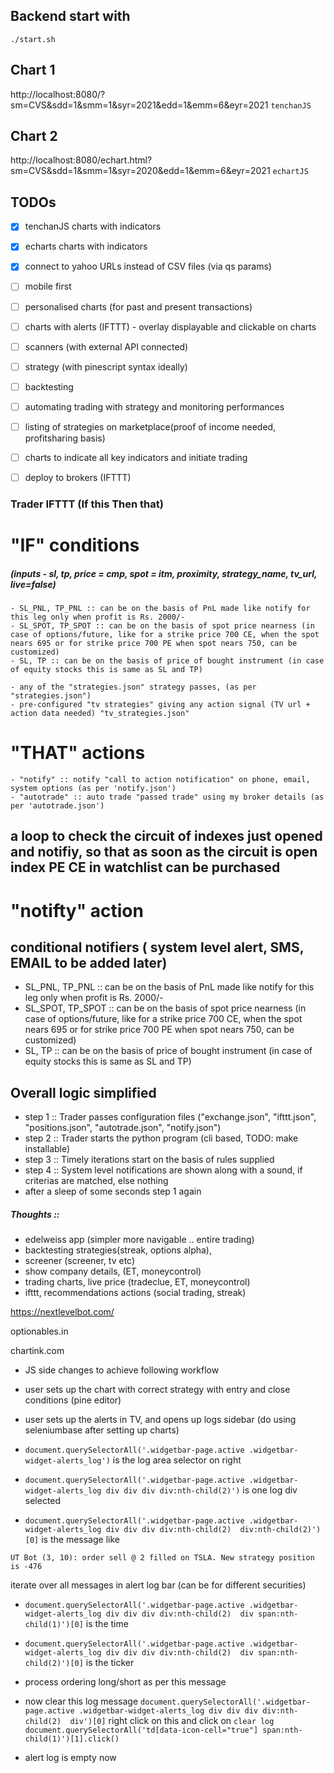 
## Backend start with
`./start.sh`

## Chart 1  
http://localhost:8080/?sm=CVS&sdd=1&smm=1&syr=2021&edd=1&emm=6&eyr=2021 `tenchanJS`

## Chart 2
http://localhost:8080/echart.html?sm=CVS&sdd=1&smm=1&syr=2020&edd=1&emm=6&eyr=2021 `echartJS`

## TODOs

- [X] tenchanJS charts with indicators
- [X] echarts charts with indicators
- [X] connect to yahoo URLs instead of CSV files (via qs params)
- [ ] mobile first
- [ ] personalised charts (for past and present transactions)
- [ ] charts with alerts (IFTTT)
        - overlay displayable and clickable on charts
        
- [ ] scanners (with external API connected)
- [ ] strategy (with pinescript syntax ideally)
- [ ] backtesting
- [ ] automating trading with strategy and monitoring performances
- [ ] listing of strategies on marketplace(proof of income needed, profitsharing basis)
- [ ] charts to indicate all key indicators and initiate trading
- [ ] deploy to brokers (IFTTT)


### Trader IFTTT (If this Then that)

# "IF" conditions 
##### (inputs - sl, tp, price = cmp, spot = itm, proximity, strategy_name, tv_url, live=false)

    - SL_PNL, TP_PNL :: can be on the basis of PnL made like notify for this leg only when profit is Rs. 2000/-
    - SL_SPOT, TP_SPOT :: can be on the basis of spot price nearness (in case of options/future, like for a strike price 700 CE, when the spot nears 695 or for strike price 700 PE when spot nears 750, can be customized)
    - SL, TP :: can be on the basis of price of bought instrument (in case of equity stocks this is same as SL and TP)

    - any of the "strategies.json" strategy passes, (as per "strategies.json")
    - pre-configured "tv strategies" giving any action signal (TV url + action data needed) "tv_strategies.json"


# "THAT" actions
    - "notify" :: notify "call to action notification" on phone, email, system options (as per 'notify.json')
    - "autotrade" :: auto trade "passed trade" using my broker details (as per 'autotrade.json')

## a loop to check the circuit of indexes just opened and notifiy, so that as soon as the circuit is open index PE CE in watchlist can be purchased

# "notifty" action
## conditional notifiers ( system level alert, SMS, EMAIL to be added later)
   - SL_PNL, TP_PNL :: can be on the basis of PnL made like notify for this leg only when profit is Rs. 2000/-
   - SL_SPOT, TP_SPOT :: can be on the basis of spot price nearness (in case of options/future, like for a strike price 700 CE, when the spot nears 695 or for strike price 700 PE when spot nears 750, can be customized)
   - SL, TP :: can be on the basis of price of bought instrument (in case of equity stocks this is same as SL and TP)

## Overall logic simplified
- step 1 :: Trader passes configuration files ("exchange.json", "ifttt.json", "positions.json", "autotrade.json", "notify.json")
- step 2 :: Trader starts the python program (cli based, TODO: make installable)
- step 3 :: Timely iterations start on the basis of rules supplied 
- step 4 :: System level notifications are shown along with a sound, if criterias are matched, else nothing
- after a sleep of some seconds step 1 again

##### Thoughts :: 

- edelweiss app (simpler more navigable .. entire trading)
- backtesting strategies(streak, options alpha), 
- screener (screener, tv etc)
- show company details, (ET, moneycontrol)
- trading charts, live price (tradeclue, ET, moneycontrol) 
- ifttt, recommendations actions (social trading, streak)


https://nextlevelbot.com/

optionables.in

chartink.com





- JS side changes to achieve following workflow

- user sets up the chart with correct strategy with entry and close conditions (pine editor)
- user sets up the alerts in TV, and opens up logs sidebar (do using seleniumbase after setting up charts)

- `document.querySelectorAll('.widgetbar-page.active .widgetbar-widget-alerts_log')` is the log area selector on right


- `document.querySelectorAll('.widgetbar-page.active .widgetbar-widget-alerts_log div div div div:nth-child(2)')` is one log div selected

- `document.querySelectorAll('.widgetbar-page.active .widgetbar-widget-alerts_log div div div div:nth-child(2)  div:nth-child(2)')[0]` is the message like

```
UT Bot (3, 10): order sell @ 2 filled on TSLA. New strategy position is -476
```
iterate over all messages in alert log bar (can be for different securities)
- `document.querySelectorAll('.widgetbar-page.active .widgetbar-widget-alerts_log div div div div:nth-child(2)  div span:nth-child(1)')[0]` is the time 
- `document.querySelectorAll('.widgetbar-page.active .widgetbar-widget-alerts_log div div div div:nth-child(2)  div span:nth-child(2)')[0]` is the ticker 
- process ordering long/short as per this message
- now clear this log message `document.querySelectorAll('.widgetbar-page.active .widgetbar-widget-alerts_log div div div div:nth-child(2)  div')[0]` right click on this and click on `clear log`
`document.querySelectorAll('td[data-icon-cell="true"] span:nth-child(1)')[1].click()`

- alert log is empty now 